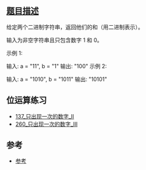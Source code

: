 ## [题目描述](https://leetcode-cn.com/problems/add-binary/)

给定两个二进制字符串，返回他们的和（用二进制表示）。

输入为非空字符串且只包含数字 1 和 0。

示例 1:

输入: a = "11", b = "1"
输出: "100"
示例 2:

输入: a = "1010", b = "1011"
输出: "10101"

## 位运算练习
- [137_只出现一次的数字_II](https://leetcode-cn.com/problems/single-number-ii/)
- [260_只出现一次的数字_III](https://leetcode-cn.com/problems/single-number-iii/)

## 参考
- [参考](https://leetcode-cn.com/problems/add-binary/solution/er-jin-zhi-qiu-he-by-leetcode/)

